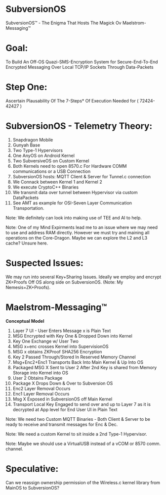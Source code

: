 # SubversionOS
SubversionOS™ - The Enigma That Hosts The Magick Ov Maelstrom-Messaging™

# Goal:
To Build An Off-OS Quazi-SMS-Encryption System for Secure-End-To-End Encrypted Messaging Over Local TCP/IP Sockets Through Data-Packets

# Step One:
Ascertain Plausability Of The 7-Steps* Of Execution Needed for ( 72424-42427 )

# SubversionOS - Telemetry Theory:
1. Snapdragon Mobile
2. Gunyah Base
3. Two Type-1 Hypervisors
4. One AnyOS on Android Kernel
5. Two SubversiveOS on Custom Kernel
6. Both Kernels need to open 8570.c For Hardware COMM communications or a USB Connection
7. SubversionOS hosts: MQTT Client & Server for Tunnel.c connection
8. We Connack between Kernel 1 and Kernel 2
9. We execute CryptoC++ Binaries
10. We transmit data over tunnel between Hypervisor via custom DataPackets
11. See AMT as example for OSI-Seven Layer Communication Transportation.

Note: We definitely can look into making use of TEE and AI to help.

Note: One of my Mind Expirments lead me to an issue where we may need to use and address RAM directly. However we must try and maining all operations on the Core-Dragon. Maybe we can explore the L2 and L3 cache? Unsure here.


# Suspected Issues:
We may run into several Key+Sharing Issues. Ideally we employ and encrypt ZK+Proofs Off OS along side on SubversionOS. (Note: My Nemesis=ZK+Proofs).

# Maelstrom-Messaging™
**Conceptual Model**
1. Layer 7 UI - User Enters Message x is Plain Text
2. MSG Encrypted with Key One & Dropped Down into Kernel
3. Key One Exchange w/ User Two
4. MSG x+enc crosses Kernel into SupervisionOS
5. MSG x obtains ZKProof SHA256 Encryption
6. Key 2 Passed Through/Stored In Reserved Memory Channel
7. Msg+Enc2+Enc1 Transports Back Into Main Kernel & Up Into OS
8. Packaged MSG X Sent to User 2 After 2nd Key is shared from Memory Storage into Kernel into OS
9. User 2 Obtains Package
10. Package X Drops Down & Over to Subversion OS
11. Enc2 Layer Removal Occurs
12. Enc1 Layer Removal Occurs
13. Msg X Exposed in SubversionOS off Main Kernel
14. Transport Local Key Engaged to send over and up to Layer 7 as it is decrypted at App level for End User UI in Plain Text

Note: We need two Custom MQTT Binaries - Both Client & Server to be ready to receive and transmit messages for Enc & Dec.

Note: We need a custom Kernel to sit inside a 2nd Type-1 Hypervisor.

Note: Maybe we should use a VirtualUSB instead of a vCOM or 8570 comm. channel.

# Speculative:
Can we reassign ownership permission of the Wireless.c kernel library from MainOS to SubversionOS?
